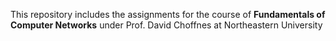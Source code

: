 This repository includes the assignments for the course of **Fundamentals of Computer Networks** under Prof. David Choffnes at Northeastern University